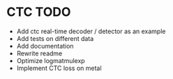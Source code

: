 # CTC TODO
- Add ctc real-time decoder / detector as an example
- Add tests on different data
- Add documentation 
- Rewrite readme
- Optimize logmatmulexp
- Implement CTC loss on metal